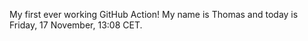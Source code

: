 My first ever working GitHub Action!
My name is Thomas and today is Friday, 17 November, 13:08 CET. 
